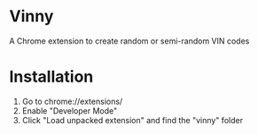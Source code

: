 # Vinny
A Chrome extension to create random or semi-random VIN codes

# Installation
1. Go to chrome://extensions/
2. Enable "Developer Mode"
3. Click "Load unpacked extension" and find the "vinny" folder